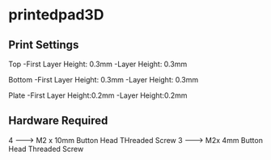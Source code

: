 # printedpad3D

Print Settings
-----------------------------
Top
-First Layer Height: 0.3mm
-Layer Height: 0.3mm

Bottom
-First Layer Height: 0.3mm
-Layer Height: 0.3mm

Plate
-First Layer Height:0.2mm
-Layer Height:0.2mm

Hardware Required
-----------------------------
4 ---> M2 x 10mm Button Head THreaded Screw
3 ---> M2x 4mm Button Head Threaded Screw
